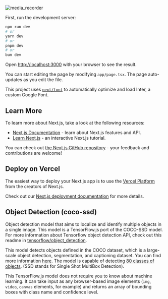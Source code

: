 ![media_recorder](https://github.com/EverlynRochefort/object-detection-camera/assets/69831958/3afc7130-2498-401d-8830-dac6f2d67a16)


First, run the development server:

```bash
npm run dev
# or
yarn dev
# or
pnpm dev
# or
bun dev
```

Open [http://localhost:3000](http://localhost:3000) with your browser to see the result.

You can start editing the page by modifying `app/page.tsx`. The page auto-updates as you edit the file.

This project uses [`next/font`](https://nextjs.org/docs/basic-features/font-optimization) to automatically optimize and load Inter, a custom Google Font.

## Learn More

To learn more about Next.js, take a look at the following resources:

- [Next.js Documentation](https://nextjs.org/docs) - learn about Next.js features and API.
- [Learn Next.js](https://nextjs.org/learn) - an interactive Next.js tutorial.

You can check out [the Next.js GitHub repository](https://github.com/vercel/next.js/) - your feedback and contributions are welcome!

## Deploy on Vercel

The easiest way to deploy your Next.js app is to use the [Vercel Platform](https://vercel.com/new?utm_medium=default-template&filter=next.js&utm_source=create-next-app&utm_campaign=create-next-app-readme) from the creators of Next.js.

Check out our [Next.js deployment documentation](https://nextjs.org/docs/deployment) for more details.

## Object Detection (coco-ssd)

Object detection model that aims to localize and identify multiple objects in a single image.
This model is a TensorFlow.js port of the COCO-SSD model. For more information about Tensorflow object detection API, check out this readme in [tensorflow/object_detection](https://github.com/tensorflow/models/blob/master/research/object_detection/README.md).

This model detects objects defined in the COCO dataset, which is a large-scale object detection, segmentation, and captioning dataset. You can find more information [here](http://cocodataset.org/#home). The model is capable of detecting [80 classes of objects](https://github.com/tensorflow/tfjs-models/blob/master/coco-ssd/src/classes.ts). (SSD stands for Single Shot MultiBox Detection).

This TensorFlow.js model does not require you to know about machine learning. It can take input as any browser-based image elements (`img`, `video`, `canvas` elements, for example) and returns an array of bounding boxes with class name and confidence level.
